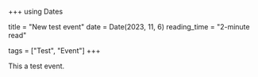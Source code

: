 +++
using Dates

title = "New test event"
date = Date(2023, 11, 6)
reading_time = "2-minute read"

tags = ["Test", "Event"]
+++

This a test event.
